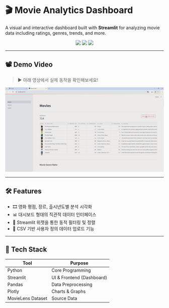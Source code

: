# 🎬 Movie Analytics Dashboard

A visual and interactive dashboard built with **Streamlit** for analyzing movie data including ratings, genres, trends, and more.

<p align="center">
  <img src="https://img.shields.io/badge/Python-3776AB?style=flat&logo=python&logoColor=white"/>
  <img src="https://img.shields.io/badge/Streamlit-FF4B4B?style=flat&logo=streamlit&logoColor=white"/>
  <img src="https://img.shields.io/badge/Pandas-150458?style=flat&logo=pandas&logoColor=white"/>
</p>

---

## 📽 Demo Video

> ▶️ 아래 영상에서 실제 동작을 확인해보세요!

<p align="center">
  <a href="https://x.com/GritGlass211/status/1924203936409370785" target="_blank">
    <img src="assets/movie_dashboard.png" width="600" alt="Watch the Demo"/>
  </a>
</p>

---

## 🛠 Features

- 🎞️ 영화 평점, 장르, 출시년도별 분석 시각화  
- 📊 대시보드 형태의 직관적 데이터 인터페이스  
- 🧩 Streamlit 위젯을 통한 동적 필터링 및 정렬  
- 📁 CSV 기반 사용자 정의 데이터 업로드 기능

---

## 🧪 Tech Stack

| Tool       | Purpose               |
|------------|------------------------|
| Python     | Core Programming       |
| Streamlit  | UI & Frontend (Dashboard) |
| Pandas     | Data Preprocessing     |
| Plotly     | Charts & Graphs        |
| MovieLens Dataset | Source Data     |


